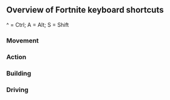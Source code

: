 ## Overview of Fortnite keyboard shortcuts

  ^ = Ctrl;   A = Alt;    S = Shift

### Movement


### Action


### Building


### Driving

